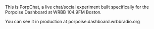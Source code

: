 This is PorpChat, a live chat/social experiment built specifically for the Porpoise Dashboard at WRBB 104.9FM Boston. 

You can see it in production at porpoise.dashboard.wrbbradio.org
